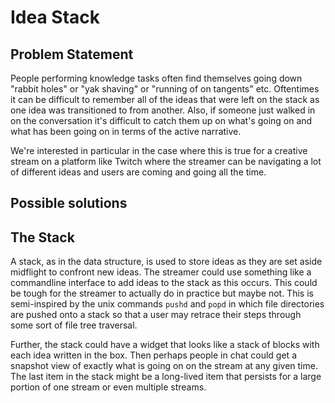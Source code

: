 # Idea Stack

## Problem Statement

People performing knowledge tasks often find themselves going down
"rabbit holes" or "yak shaving" or "running of on tangents" etc.
Oftentimes it can be difficult to remember all of the ideas that were
left on the stack as one idea was transitioned to from another.
Also, if someone just walked in on the conversation it's difficult to
catch them up on what's going on and what has been going on in terms
of the active narrative.

We're interested in particular in the case where this is true for a
creative stream on a platform like Twitch where the streamer can be
navigating a lot of different ideas and users are coming and going
all the time.

## Possible solutions

## The Stack

A stack, as in the data structure, is used to store ideas as they
are set aside midflight to confront new ideas. The streamer could
use something like a commandline interface to add ideas to the stack
as this occurs. This could be tough for the streamer to actually do in
practice but maybe not. This is semi-inspired by the unix commands
`pushd` and `popd` in which file directories are pushed onto a stack
so that a user may retrace their steps through some sort of file tree
traversal.

Further, the stack could have a widget that looks like a stack of
blocks with each idea written in the box. Then perhaps people in chat
could get a snapshot view of exactly what is going on on the stream at
any given time. The last item in the stack might be a long-lived item
that persists for a large portion of one stream or even multiple streams.
